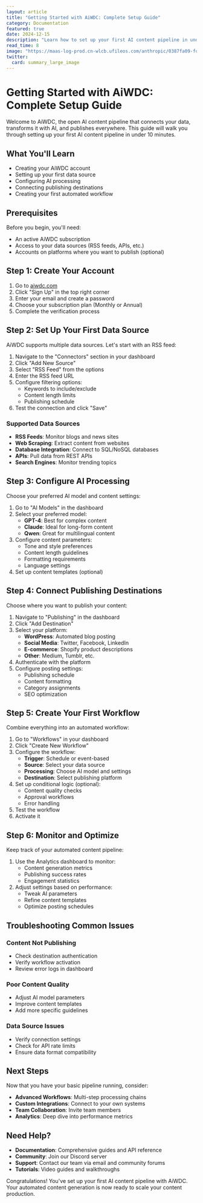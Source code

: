 ```yaml
---
layout: article
title: "Getting Started with AiWDC: Complete Setup Guide"
category: Documentation
featured: true
date: 2024-12-15
description: "Learn how to set up your first AI content pipeline in under 10 minutes. This comprehensive guide covers everything from account creation to your first automated workflow."
read_time: 8
image: "https://maas-log-prod.cn-wlcb.ufileos.com/anthropic/0387fa09-fd0c-482a-9a55-40631b2ee6d8/b893dce3040f24caedd7b7e521408a6e.png?UCloudPublicKey=TOKEN_e15ba47a-d098-4fbd-9afc-a0dcf0e4e621&Expires=1758558646&Signature=7m+39f+WNlrp3OSuW8jFNAPczSI="
twitter:
  card: summary_large_image
---
```


# Getting Started with AiWDC: Complete Setup Guide

Welcome to AiWDC, the open AI content pipeline that connects your data, transforms it with AI, and publishes everywhere. This guide will walk you through setting up your first AI content pipeline in under 10 minutes.

## What You'll Learn

- Creating your AiWDC account
- Setting up your first data source
- Configuring AI processing
- Connecting publishing destinations
- Creating your first automated workflow

## Prerequisites

Before you begin, you'll need:
- An active AiWDC subscription
- Access to your data sources (RSS feeds, APIs, etc.)
- Accounts on platforms where you want to publish (optional)

## Step 1: Create Your Account

1. Go to [aiwdc.com](https://aiwdc.com)
2. Click "Sign Up" in the top right corner
3. Enter your email and create a password
4. Choose your subscription plan (Monthly or Annual)
5. Complete the verification process

## Step 2: Set Up Your First Data Source

AiWDC supports multiple data sources. Let's start with an RSS feed:

1. Navigate to the "Connectors" section in your dashboard
2. Click "Add New Source"
3. Select "RSS Feed" from the options
4. Enter the RSS feed URL
5. Configure filtering options:
   - Keywords to include/exclude
   - Content length limits
   - Publishing schedule
6. Test the connection and click "Save"

### Supported Data Sources

- **RSS Feeds**: Monitor blogs and news sites
- **Web Scraping**: Extract content from websites
- **Database Integration**: Connect to SQL/NoSQL databases
- **APIs**: Pull data from REST APIs
- **Search Engines**: Monitor trending topics

## Step 3: Configure AI Processing

Choose your preferred AI model and content settings:

1. Go to "AI Models" in the dashboard
2. Select your preferred model:
   - **GPT-4**: Best for complex content
   - **Claude**: Ideal for long-form content
   - **Qwen**: Great for multilingual content
3. Configure content parameters:
   - Tone and style preferences
   - Content length guidelines
   - Formatting requirements
   - Language settings
4. Set up content templates (optional)

## Step 4: Connect Publishing Destinations

Choose where you want to publish your content:

1. Navigate to "Publishing" in the dashboard
2. Click "Add Destination"
3. Select your platform:
   - **WordPress**: Automated blog posting
   - **Social Media**: Twitter, Facebook, LinkedIn
   - **E-commerce**: Shopify product descriptions
   - **Other**: Medium, Tumblr, etc.
4. Authenticate with the platform
5. Configure posting settings:
   - Publishing schedule
   - Content formatting
   - Category assignments
   - SEO optimization

## Step 5: Create Your First Workflow

Combine everything into an automated workflow:

1. Go to "Workflows" in your dashboard
2. Click "Create New Workflow"
3. Configure the workflow:
   - **Trigger**: Schedule or event-based
   - **Source**: Select your data source
   - **Processing**: Choose AI model and settings
   - **Destination**: Select publishing platform
4. Set up conditional logic (optional):
   - Content quality checks
   - Approval workflows
   - Error handling
5. Test the workflow
6. Activate it

## Step 6: Monitor and Optimize

Keep track of your automated content pipeline:

1. Use the Analytics dashboard to monitor:
   - Content generation metrics
   - Publishing success rates
   - Engagement statistics
2. Adjust settings based on performance:
   - Tweak AI parameters
   - Refine content templates
   - Optimize posting schedules

## Troubleshooting Common Issues

### Content Not Publishing
- Check destination authentication
- Verify workflow activation
- Review error logs in dashboard

### Poor Content Quality
- Adjust AI model parameters
- Improve content templates
- Add more specific guidelines

### Data Source Issues
- Verify connection settings
- Check for API rate limits
- Ensure data format compatibility

## Next Steps

Now that you have your basic pipeline running, consider:

- **Advanced Workflows**: Multi-step processing chains
- **Custom Integrations**: Connect to your own systems
- **Team Collaboration**: Invite team members
- **Analytics**: Deep dive into performance metrics

## Need Help?

- **Documentation**: Comprehensive guides and API reference
- **Community**: Join our Discord server
- **Support**: Contact our team via email and community forums
- **Tutorials**: Video guides and walkthroughs

Congratulations! You've set up your first AI content pipeline with AiWDC. Your automated content generation is now ready to scale your content production.